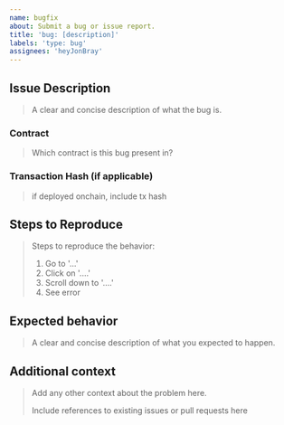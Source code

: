 ```yaml
---
name: bugfix
about: Submit a bug or issue report.
title: 'bug: [description]'
labels: 'type: bug'
assignees: 'heyJonBray'
---
```


## Issue Description

> A clear and concise description of what the bug is.

### Contract

> Which contract is this bug present in?

### Transaction Hash (if applicable)

> if deployed onchain, include tx hash

## Steps to Reproduce

> Steps to reproduce the behavior:
>
> 1. Go to '...'
> 2. Click on '....'
> 3. Scroll down to '....'
> 4. See error

## Expected behavior

> A clear and concise description of what you expected to happen.

## Additional context

> Add any other context about the problem here.
>
> Include references to existing issues or pull requests here
